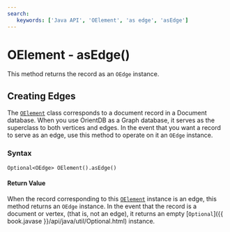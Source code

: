 ```yaml
---
search:
   keywords: ['Java API', 'OElement', 'as edge', 'asEdge']
---
```


# OElement - asEdge()

This method returns the record as an `OEdge` instance.

## Creating Edges

The [`OElement`](Java-Ref-OElement.md) class corresponds to a document record in a Document database.  When you use OrientDB as a Graph database, it serves as the superclass to both vertices and edges.  In the event that you want a record to serve as an edge, use this method to operate on it an `OEdge` instance.

### Syntax

```
Optional<OEdge> OElement().asEdge()
```

#### Return Value

When the record corresponding to this [`OElement`](Java-Ref-OElement.md) instance is an edge, this method returns an `OEdge` instance.  In the event that the record is a document or vertex, (that is, not an edge), it returns an empty [`Optional`]({{ book.javase }}/api/java/util/Optional.html) instance.


